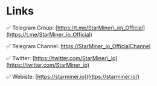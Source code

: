 # Links

✅ Telegram Group: [https://t.me/StarMiner\_io\_Official](https://t.me/StarMiner_io_Official)

✅ Telegram Channel: [https://StarMiner\_io\_OfficialChannel ](https://t.me/StarMiner_io_OfficialChannel)            

✅ Twitter: [https://twitter.com/StarMiner\_io](https://twitter.com/StarMiner_io)              

✅ Webiste: [https://starminer.io](https://starminer.io/)

